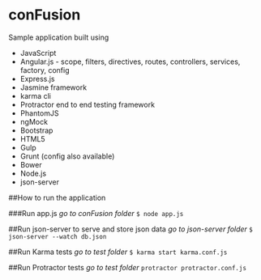 # conFusion

Sample application built using 
* JavaScript
* Angular.js - scope, filters, directives, routes, controllers, services, factory, config
* Express.js
* Jasmine framework
* karma cli
* Protractor end to end testing framework
* PhantomJS
* ngMock
* Bootstrap
* HTML5
* Gulp
* Grunt (config also available)
* Bower
* Node.js
* json-server

##How to run the application

###Run app.js
*go to conFusion folder*
`$ node app.js`

##Run json-server to serve and store json data
*go to json-server folder*
`$ json-server --watch db.json`

##Run Karma tests
*go to test folder*
`$ karma start karma.conf.js`

##Run Protractor tests
*go to test folder*
`protractor protractor.conf.js`

